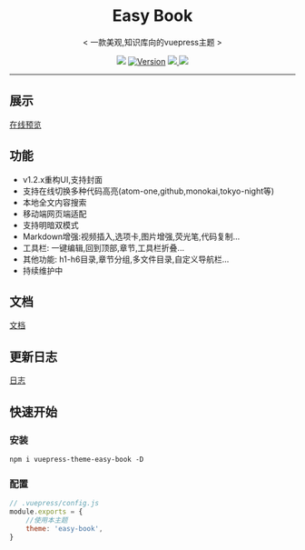 <div align="center">
    <h1 href=" open17.github.io/vuepress-theme-qbook/" align="center">Easy Book</h1>
    <p align="center">< 一款美观,知识库向的vuepress主题 ></p>
    <p align="center">
        <img src="https://img.shields.io/npm/dm/vuepress-theme-easy-book.svg?color=red&style=flat-square">
        <a href="https://www.npmjs.com/package/vuepress-theme-easy-book"><img src="https://img.shields.io/npm/v/vuepress-theme-easy-book.svg?style=flat-square" alt="Version"></a>
        <a href="https://github.com/open17/vuepress-theme-easy-book/issues/new/choose" target="_blank">
            <img src="https://img.shields.io/static/v1?label=feedback&message=issues&color=orange&style=flat-square">
        </a>
        <a href="https://github.com/vuejs/vuepress-theme-easy-book/blob/master/LICENSE" target="_blank">
            <img src="https://img.shields.io/npm/l/vuepress-theme-easy-book.svg?style=flat-square">
        </a>
    </p>
</div>

****
<!-- <div align="center">
  <a href="https://github.com/open17/vuepress-theme-easy-book/blob/master/README.md"><span>English</span></a>|中文
</div> -->

## 展示
[在线预览](https://open17.github.io/vuepress-theme-easy-book/doc)

## 功能
- v1.2.x重构UI,支持封面
- 支持在线切换多种代码高亮(atom-one,github,monokai,tokyo-night等)
- 本地全文内容搜索
- 移动端网页端适配
- 支持明暗双模式
- Markdown增强:视频插入,选项卡,图片增强,荧光笔,代码复制...
- 工具栏: 一键编辑,回到顶部,章节,工具栏折叠...
- 其他功能: h1-h6目录,章节分组,多文件目录,自定义导航栏...
- 持续维护中

## 文档
[文档](https://open17.github.io/vuepress-theme-easy-book/doc)

## 更新日志
[日志](https://open17.github.io/vuepress-theme-easy-book/log)

## 快速开始
### 安装
```shell
npm i vuepress-theme-easy-book -D
```
### 配置
```js
// .vuepress/config.js
module.exports = {
    //使用本主题
    theme: 'easy-book',
}
```